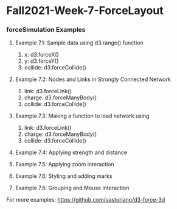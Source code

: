 # Fall2021-Week-7-ForceLayout
### forceSimulation Examples

 1. Example 7.1: Sample data using d3.range() function
    1. x: d3.forceX()
    2. y: d3.forceY()
    3. collide: d3.forceCollide()
    
 2. Example 7.2: Nodes and Links in Strongly Connected Network 
    1. link: d3.forceLink()
    2. charge: d3.forceManyBody()
    3. collide: d3.forceCollide()
    
 3. Example 7.3: Making a function to load network using
    1. link: d3.forceLink()
    2. charge: d3.forceManyBody()
    3. collide: d3.forceCollide()
4. Example 7.4: Applying strength and distance
5. Example 7.5: Applying zoom interaction
6. Example 7.6: Styling and adding marks
7. Example 7.6: Grouping and Mouse interaction

For more examples:  https://github.com/vasturiano/d3-force-3d
